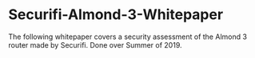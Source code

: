 # Securifi-Almond-3-Whitepaper
The following whitepaper covers a security assessment of the Almond 3 router made by Securifi. Done over Summer of 2019.
